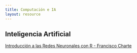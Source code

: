 ```yaml
---
title: Computación e IA
layout: resource
---
```


## Inteligencia Artificial
[Introducción a las Redes Neuronales con R - Francisco Charte](https://github.com/Test-SIMIDAT/Redes-Neuronales/blob/master/RedesNeuronales.md)
